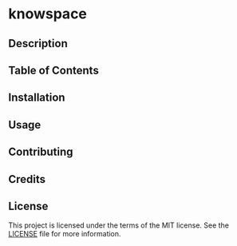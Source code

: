 # knowspace
## Description
## Table of Contents
## Installation
## Usage
## Contributing
## Credits
## License
This project is licensed under the terms of the MIT license. See the [LICENSE](LICENSE) file for more information.
